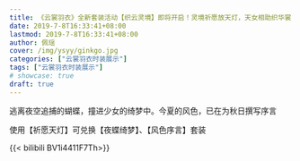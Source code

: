 ```yaml
---
title: 《云裳羽衣》全新套装活动【织云灵境】即将开启！灵境祈愿放天灯，天女相助织华裳
date: 2019-7-8T16:33:41+08:00
lastmod: 2019-7-8T16:33:41+08:00
author: 佩瑶
cover: /img/ysyy/ginkgo.jpg
categories: ["云裳羽衣时装展示"]
tags: ["云裳羽衣时装展示"]
# showcase: true
draft: true
---
```

逃离夜空追捕的蝴蝶，撞进少女的绮梦中。今夏的风色，已在为秋日撰写序言

<!--more-->

使用【祈愿天灯】可兑换【夜蝶绮梦】、【风色序言】套装

{{< bilibili BV1i4411F7Th>}}